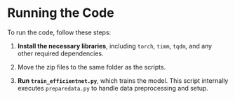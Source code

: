# Running the Code

To run the code, follow these steps:

1. **Install the necessary libraries**, including `torch`, `timm`, `tqdm`, and any other required dependencies.

2. Move the zip files to the same folder as the scripts.

3. **Run `train_efficientnet.py`**, which trains the model. This script internally executes `preparedata.py` to handle data preprocessing and setup.
